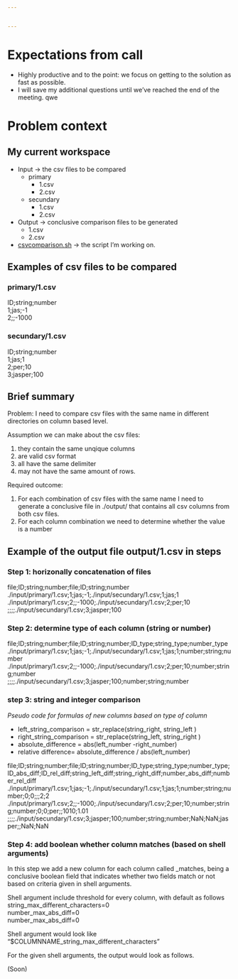 ```yaml
---


---
```


<h1 id="expectations-from-call">Expectations from call</h1>
<ul>
<li>Highly productive and to the point: we focus on getting to the solution as fast as possible.</li>
<li>I will save my additional questions until we’ve reached the end of the meeting. qwe</li>
</ul>
<h1 id="problem-context">Problem context</h1>
<h2 id="my-current-workspace">My current workspace</h2>
<ul>
<li>Input -&gt; the csv files to be compared
<ul>
<li>primary
<ul>
<li>1.csv</li>
<li>2.csv</li>
</ul>
</li>
<li>secundary
<ul>
<li>1.csv</li>
<li>2.csv</li>
</ul>
</li>
</ul>
</li>
<li>Output -&gt; conclusive comparison files to be generated
<ul>
<li>1.csv</li>
<li>2.csv</li>
</ul>
</li>
<li><a href="http://csvcomparison.sh">csvcomparison.sh</a> -&gt; the script I’m working on.</li>
</ul>
<h2 id="examples-of-csv-files-to-be-compared">Examples of csv files to be compared</h2>
<h3 id="primary1.csv">primary/1.csv</h3>
<p>ID;string;number<br>
1;jas;-1<br>
2;;-1000</p>
<h3 id="secundary1.csv">secundary/1.csv</h3>
<p>ID;string;number<br>
1;jas;1<br>
2;per;10<br>
3;jasper;100</p>
<h2 id="brief-summary">Brief summary</h2>
<p>Problem: I need to compare csv files with the same name in different directories on column based level.</p>
<p>Assumption we can make about the csv files:</p>
<ol>
<li>they contain the same unqique columns</li>
<li>are valid csv format</li>
<li>all have the same delimiter</li>
<li>may not have the same amount of rows.</li>
</ol>
<p>Required outcome:</p>
<ol>
<li>For each combination of csv files with the same name I need to generate a conclusive file in ./output/ that contains all csv columns from both csv files.</li>
<li>For each column combination we need to determine whether the value is a number</li>
</ol>
<h2 id="example-of-the-output-file-output1.csv-in-steps">Example of the output file output/1.csv in steps</h2>
<h3 id="step-1-horizonally-concatenation-of-files">Step 1: horizonally concatenation of files</h3>
<p>file;ID;string;number;file;ID;string;number<br>
./input/primary/1.csv;1;jas;-1;./input/secundary/1.csv;1;jas;1<br>
./input/primary/1.csv;2;;-1000;./input/secundary/1.csv;2;per;10<br>
;;;;./input/secundary/1.csv;3;jasper;100</p>
<h3 id="step-2-determine-type-of-each-column-string-or-number">Step 2: determine type of each column (string or number)</h3>
<p>file;ID;string;number;file;ID;string;number;ID_type;string_type;number_type<br>
./input/primary/1.csv;1;jas;-1;./input/secundary/1.csv;1;jas;1;number;string;number<br>
./input/primary/1.csv;2;;-1000;./input/secundary/1.csv;2;per;10;number;string;number<br>
;;;;./input/secundary/1.csv;3;jasper;100;number;string;number</p>
<h3 id="step-3-string-and-integer-comparison">step 3: string and integer comparison</h3>
<p><em>Pseudo code for formulas of new columns based on type of column</em></p>
<ul>
<li>left_string_comparison = str_replace(string_right, string_left )</li>
<li>right_string_comparison = str_replace(string_left, string_right )</li>
<li>absolute_difference = abs(left_number -right_number)</li>
<li>relative difference= absolute_difference / abs(left_number)</li>
</ul>
<p>file;ID;string;number;file;ID;string;number;ID_type;string_type;number_type;ID_abs_diff;ID_rel_diff;string_left_diff;string_right_diff;number_abs_diff;number_rel_diff<br>
./input/primary/1.csv;1;jas;-1;./input/secundary/1.csv;1;jas;1;number;string;number;0;0;;;2;2<br>
./input/primary/1.csv;2;;-1000;./input/secundary/1.csv;2;per;10;number;string;number;0;0;per;;1010;1.01<br>
;;;;./input/secundary/1.csv;3;jasper;100;number;string;number;NaN;NaN;jasper;;NaN;NaN</p>
<h3 id="step-4-add-boolean-whether-column-matches-based-on-shell-arguments">Step 4: add boolean whether column matches (based on shell arguments)</h3>
<p>In this step we add a new column for each column called _matches, being a conclusive boolean field that indicates whether two fields match or not based on criteria given in shell arguments.</p>
<p>Shell argument include threshold for every column, with default as follows<br>
string_max_different_characters=0<br>
number_max_abs_diff=0<br>
number_max_abs_diff=0</p>
<p>Shell argument would look like “$COLUMNNAME_string_max_different_characters”</p>
<p>For the given shell arguments, the output would look as follows.</p>
<p>(Soon)</p>

